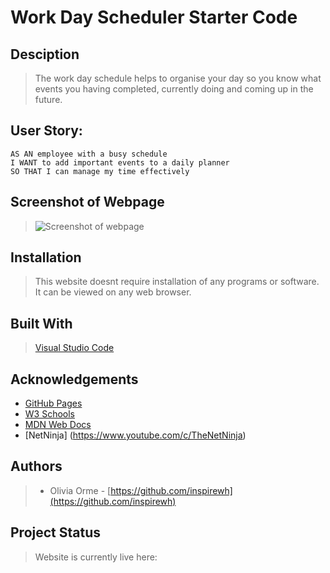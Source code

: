 # Work Day Scheduler Starter Code

## Desciption

> The work day schedule helps to organise your day so you know what events you having completed, currently doing and coming up in the future.

## User Story: 
```
AS AN employee with a busy schedule
I WANT to add important events to a daily planner
SO THAT I can manage my time effectively
```

## Screenshot of Webpage 

><img src="ReadMeImage\Screenshot 2022-07-12 123944.png" alt="Screenshot of webpage">

## Installation

> This website doesnt require installation of any programs or software. It can be viewed on any web browser. 

## Built With

> [Visual Studio Code](https://code.visualstudio.com/)

## Acknowledgements

* [GitHub Pages](https://pages.github.com)
* [W3 Schools](https://www.w3schools.com/)
* [MDN Web Docs](https://developer.mozilla.org/en-US/)
* [NetNinja] (https://www.youtube.com/c/TheNetNinja)

## Authors
> * Olivia Orme - [https://github.com/inspirewh](https://github.com/inspirewh)

## Project Status

> Website is currently live here: 